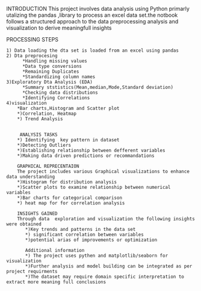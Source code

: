 INTRODUCTION
  This project involves data analysis using Python primarly utalizing the pandas ,library to process an excel data set.the notbook follows a structured approach to the data
  preprocessing analysis and visualization to derive meaningfull insights

  PROCESSING STEPS

    1) Data loading the dta set is loaded from an excel using pandas
    2) Dta preprocesing
          *Handling missing values
          *Data type conversions
          *Remaining Duplicates
          *Standardizing column names
    3)Exploratory Dta Analysis (EDA)
          *Summary ststistics(Mean,median,Mode,Standard deviation)
          *Checking data distributions
          *Identifying Correlations
    4)visualization
        *Bar charts,Histogram and Scatter plot
        *)Correlation, Heatmap
        *) Trend Analysis


         ANALYSIS TASKS
        *) Identifying  key pattern in dataset
        *)Detecting Outliers
        *)Establishing relationship between defferent variables
        *)Making data driven predictions or recommandations

        GRAPHICAL REPRECENTAION
        The project includes various Graphical visualizations to enhance data understanding
        *)Histogram for distribution analysis
        *)Scatter plots to examine relationship between numerical variables
        *)Bar charts for categorical comparison
        *) heat map for for correlation analysis

        INSIGHTS GAINED
        Through data  exploration and visualization the following insights  were obtained
           *)Key trends and patterns in the data set
           *) significant correlation between variables 
           *)potential arias of improvements or optimization

           Additional information
           *) The project uses pythen and matplotlib/seaborn for  visualization
           *)Further analysis and model building can be integrated as per project requirments
           *)The dataset may require domain specific interpretation to extract more meaning full conclusions
         
